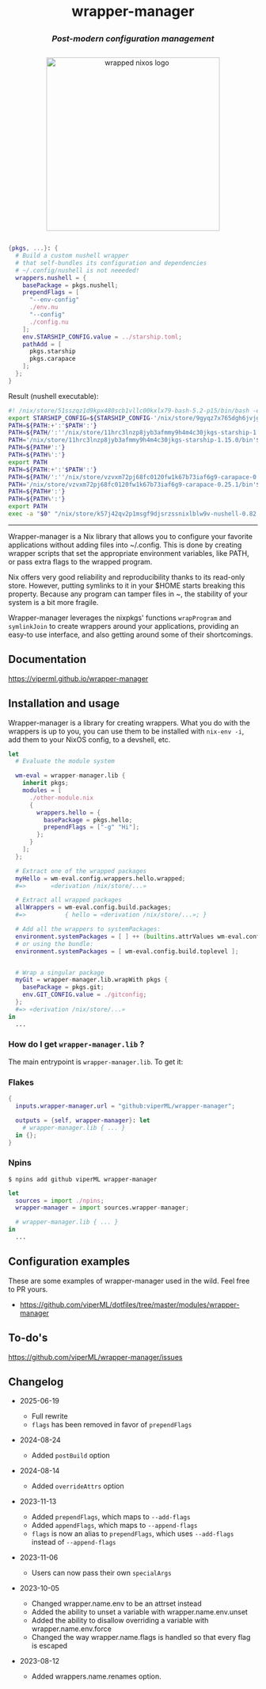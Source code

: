 <h1>
    <p align="center">
        <b>wrapper-manager</b>
    </p>
</h1>

<h3>
    <p align="center">
        <i>Post-modern configuration management</i>
    </p>
</h3>

<p class="wm-logo" align="center" style="margin: 2em auto;">
  <img src="./public/wrapper.svg" alt="wrapped nixos logo" onerror="this.remove()"  width="350"/>
</p>


```nix
{pkgs, ...}: {
  # Build a custom nushell wrapper
  # that self-bundles its configuration and dependencies
  # ~/.config/nushell is not neeeded!
  wrappers.nushell = {
    basePackage = pkgs.nushell;
    prependFlags = [
      "--env-config"
      ./env.nu
      "--config"
      ./config.nu
    ];
    env.STARSHIP_CONFIG.value = ../starship.toml;
    pathAdd = [
      pkgs.starship
      pkgs.carapace
    ];
  };
}
```

Result (nushell executable):

```bash
#! /nix/store/51sszqz1d9kpx480scb1vllc00kxlx79-bash-5.2-p15/bin/bash -e
export STARSHIP_CONFIG=${STARSHIP_CONFIG-'/nix/store/9gyqz7x765dgh6jvjgnsmiq1zp8lm2y8-starship.toml'}
PATH=${PATH:+':'$PATH':'}
PATH=${PATH/':''/nix/store/11hrc3lnzp8jyb3afmmy9h4m4c30jkgs-starship-1.15.0/bin'':'/':'}
PATH='/nix/store/11hrc3lnzp8jyb3afmmy9h4m4c30jkgs-starship-1.15.0/bin'$PATH
PATH=${PATH#':'}
PATH=${PATH%':'}
export PATH
PATH=${PATH:+':'$PATH':'}
PATH=${PATH/':''/nix/store/vzvxm72pj68fc0120fw1k67b73iaf6g9-carapace-0.25.1/bin'':'/':'}
PATH='/nix/store/vzvxm72pj68fc0120fw1k67b73iaf6g9-carapace-0.25.1/bin'$PATH
PATH=${PATH#':'}
PATH=${PATH%':'}
export PATH
exec -a "$0" "/nix/store/k57j42qv2p1msgf9djsrzssnixlblw9v-nushell-0.82.0/bin/.nu-wrapped"  --env-config /nix/store/zx7cc0fmr3gsbxfvdri8b1pnybsh8hd9-env.nu --config /nix/store/n4mdvfbcc81i9bhrakw7r6wnk4nygbdl-config.nu "$@"
```

---

Wrapper-manager is a Nix library that allows you to configure your favorite applications
without adding files into ~/.config.
This is done by creating wrapper scripts that set the appropriate environment variables, like PATH,
or pass extra flags to the wrapped program.

Nix offers very good reliability and reproducibility thanks to its read-only store.
However, putting symlinks to it in your $HOME starts breaking this property.
Because any program can tamper files in ~, the stability of your system is a bit
more fragile.

Wrapper-manager leverages the nixpkgs' functions `wrapProgram` and `symlinkJoin` to create wrappers
around your applications, providing an easy-to use interface, and also getting
around some of their shortcomings.


## **Documentation**

https://viperml.github.io/wrapper-manager


## **Installation and usage**

Wrapper-manager is a library for creating wrappers. What you do with the wrappers is up to you,
you can use them to be installed with `nix-env -i`, add them to your NixOS config, to a devshell,
etc.

```nix
let
  # Evaluate the module system

  wm-eval = wrapper-manager.lib {
    inherit pkgs;
    modules = [
      ./other-module.nix
      {
        wrappers.hello = {
          basePackage = pkgs.hello;
          prependFlags = ["-g" "Hi"];
        };
      }
    ];
  };

  # Extract one of the wrapped packages
  myHello = wm-eval.config.wrappers.hello.wrapped;
  #=>       «derivation /nix/store/...»

  # Extract all wrapped packages
  allWrappers = wm-eval.config.build.packages;
  #=>           { hello = «derivation /nix/store/...»; }

  # Add all the wrappers to systemPackages:
  environment.systemPackages = [ ] ++ (builtins.attrValues wm-eval.config.build.packages);
  # or using the bundle:
  environment.systemPackages = [ wm-eval.config.build.toplevel ];


  # Wrap a singular package
  myGit = wrapper-manager.lib.wrapWith pkgs {
    basePackage = pkgs.git;
    env.GIT_CONFIG.value = ./gitconfig;
  };
  #=> «derivation /nix/store/...»
in
  ...
```

### How do I get `wrapper-manager.lib` ?

The main entrypoint is `wrapper-manager.lib`. To get it:

### Flakes

```nix
{
  inputs.wrapper-manager.url = "github:viperML/wrapper-manager";

  outputs = {self, wrapper-manager}: let
    # wrapper-manager.lib { ... }
  in {};
}
```

### Npins

```
$ npins add github viperML wrapper-manager
```

```nix
let
  sources = import ./npins;
  wrapper-manager = import sources.wrapper-manager;

  # wrapper-manager.lib { ... }
in
  ...
```


## **Configuration examples**

These are some examples of wrapper-manager used in the wild. Feel free to PR yours.

- https://github.com/viperML/dotfiles/tree/master/modules/wrapper-manager


## To-do's

https://github.com/viperML/wrapper-manager/issues

## Changelog

- 2025-06-19
  - Full rewrite
  - `flags` has been removed in favor of `prependFlags`

- 2024-08-24
  - Added `postBuild` option

- 2024-08-14
  - Added `overrideAttrs` option

- 2023-11-13
  - Added `prependFlags`, which maps to `--add-flags`
  - Added `appendFlags`, which maps to `--append-flags`
  - `flags` is now an alias to `prependFlags`, which uses `--add-flags` instead of `--append-flags`

- 2023-11-06
  - Users can now pass their own `specialArgs`

- 2023-10-05
  - Changed wrapper.name.env to be an attrset instead
  - Added the ability to unset a variable with wrapper.name.env.unset
  - Added the ability to disallow overriding a variable with wrapper.name.env.force
  - Changed the way wrapper.name.flags is handled so that every flag is escaped

- 2023-08-12
  - Added wrappers.name.renames option.

<style>
  .VPDoc .wm-logo {
    display: none;
  }
</style>
